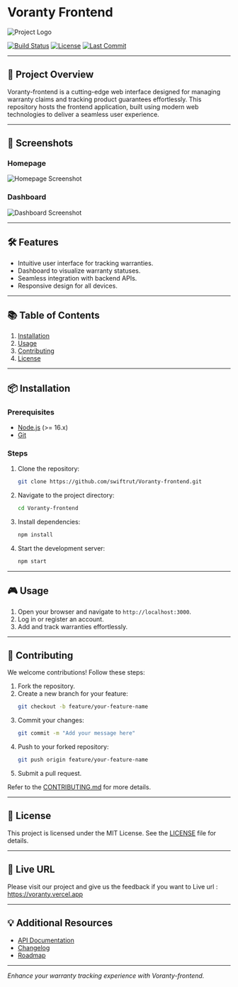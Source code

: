 # Voranty Frontend

![Project Logo](https://res.cloudinary.com/dkyzs3ufd/image/upload/v1737561089/dash_logo_e36huc.webp)

[![Build Status](https://img.shields.io/github/actions/workflow/status/swiftrut/Voranty-frontend/ci.yml?branch=main)](https://github.com/swiftrut/Voranty-frontend/actions)
[![License](https://img.shields.io/github/license/swiftrut/Voranty-frontend)](./LICENSE)
[![Last Commit](https://img.shields.io/github/last-commit/swiftrut/Voranty-frontend)](https://github.com/swiftrut/Voranty-frontend/commits)

---

## 🚀 Project Overview
Voranty-frontend is a cutting-edge web interface designed for managing warranty claims and tracking product guarantees effortlessly. This repository hosts the frontend application, built using modern web technologies to deliver a seamless user experience.

---

## 📸 Screenshots

### Homepage
![Homepage Screenshot](https://res.cloudinary.com/driutbedr/image/upload/v1738601028/nhnzlul6to2jinnlru4n.png)

### Dashboard
![Dashboard Screenshot](https://res.cloudinary.com/driutbedr/image/upload/v1738601537/gyefngznjoltgy2ggu5w.png)

---

## 🛠️ Features
- Intuitive user interface for tracking warranties.
- Dashboard to visualize warranty statuses.
- Seamless integration with backend APIs.
- Responsive design for all devices.

---

## 📚 Table of Contents
1. [Installation](#installation)
2. [Usage](#usage)
3. [Contributing](#contributing)
4. [License](#license)

---

## 📦 Installation

### Prerequisites
- [Node.js](https://nodejs.org/) (>= 16.x)
- [Git](https://git-scm.com/)

### Steps
1. Clone the repository:
   ```bash
   git clone https://github.com/swiftrut/Voranty-frontend.git
   ```
2. Navigate to the project directory:
   ```bash
   cd Voranty-frontend
   ```
3. Install dependencies:
   ```bash
   npm install
   ```
4. Start the development server:
   ```bash
   npm start
   ```

---

## 🎮 Usage
1. Open your browser and navigate to `http://localhost:3000`.
2. Log in or register an account.
3. Add and track warranties effortlessly.

---

## 🤝 Contributing

We welcome contributions! Follow these steps:

1. Fork the repository.
2. Create a new branch for your feature:
   ```bash
   git checkout -b feature/your-feature-name
   ```
3. Commit your changes:
   ```bash
   git commit -m "Add your message here"
   ```
4. Push to your forked repository:
   ```bash
   git push origin feature/your-feature-name
   ```
5. Submit a pull request.

Refer to the [CONTRIBUTING.md](./CONTRIBUTING.md) for more details.

---

## 📄 License
This project is licensed under the MIT License. See the [LICENSE](./LICENSE) file for details.

---

## 📄 Live URL
Please visit our project and give us the feedback if you want to 
Live url : https://voranty.vercel.app

---

## 💡 Additional Resources
- [API Documentation](./docs/api.md)
- [Changelog](./CHANGELOG.md)
- [Roadmap](./docs/roadmap.md)

---

_Enhance your warranty tracking experience with Voranty-frontend._
